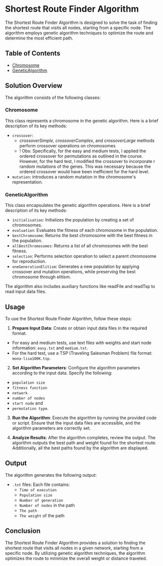 # Shortest Route Finder Algorithm

The Shortest Route Finder Algorithm is designed to solve the task of finding the shortest route that visits all nodes, starting from a specific node. The algorithm employs genetic algorithm techniques to optimize the route and determine the most efficient path.

## Table of Contents

- [Chromosome](https://github.com/MartinFabianIonut/University/blob/main/Year%202/Semester%204/Artificial%20Intelligence/Laboratory%204/TSPM/Chromosome.py)
- [GeneticAlgorithm](https://github.com/MartinFabianIonut/University/blob/main/Year%202/Semester%204/Artificial%20Intelligence/Laboratory%204/TSPM/GeneticAlgorithm.py)

## Solution Overview

The algorithm consists of the following classes:

### Chromosome

This class represents a chromosome in the genetic algorithm. Here is a brief description of its key methods:

- `crossover`:
  - _crossoverSimple_, _crossoverComplex_, and _crossoverLarge_ methods perform crossover operations on chromosomes
  - ! Obs: Specifically, for the easy and medium tests, I applied the ordered crossover for permutations as outlined in the course. However, for the hard test, I modified the crossover to incorporate r random mutations of the genes. This was necessary because the ordered crossover would have been inefficient for the hard level.
- `mutation`: introduces a random mutation in the chromosome's representation.

### GeneticAlgorithm

This class encapsulates the genetic algorithm operations. Here is a brief description of its key methods:

- `initialisation`: Initializes the population by creating a set of chromosomes.
- `evaluation`: Evaluates the fitness of each chromosome in the population.
- `bestChromosome`: Returns the best chromosome with the best fitness in the population.
- `allBestChromosomes`: Returns a list of all chromosomes with the best fitness.
- `selection`: Performs selection operation to select a parent chromosome for reproduction.
- `oneGenerationElitism`: Generates a new population by applying crossover and mutation operations, while preserving the best chromosome through elitism.

The algorithm also includes auxiliary functions like readFile and readTsp to read input data files.

## Usage

To use the Shortest Route Finder Algorithm, follow these steps:

1. **Prepare Input Data**: Create or obtain input data files in the required format.

- For easy and medium tests, use text files with weights and start node information: `easy.txt` and `medium.txt`.
- For the hard test, use a TSP (Traveling Salesman Problem) file format: `mona-lisa100K.tsp`.

2. **Set Algorithm Parameters**: Configure the algorithm parameters according to the input data. Specify the following:

- `population size`
- `fitness function`
- `network`
- `number of nodes`
- `start node` and
- `permutation type`.

3. **Run the Algorithm**: Execute the algorithm by running the provided code or script. Ensure that the input data files are accessible, and the algorithm parameters are correctly set.

4. **Analyze Results**: After the algorithm completes, review the output. The algorithm outputs the best path and weight found for the shortest route. Additionally, all the best paths found by the algorithm are displayed.

## Output

The algorithm generates the following output:

- `.txt` files: Each file contains:
  - `Time of execution`
  - `Population size`
  - `Number of generation`
  - `Number of nodes` in the path
  - `The path`
  - `The weight` of the path

## Conclusion

The Shortest Route Finder Algorithm provides a solution to finding the shortest route that visits all nodes in a given network, starting from a specific node. By utilizing genetic algorithm techniques, the algorithm optimizes the route to minimize the overall weight or distance traveled.
